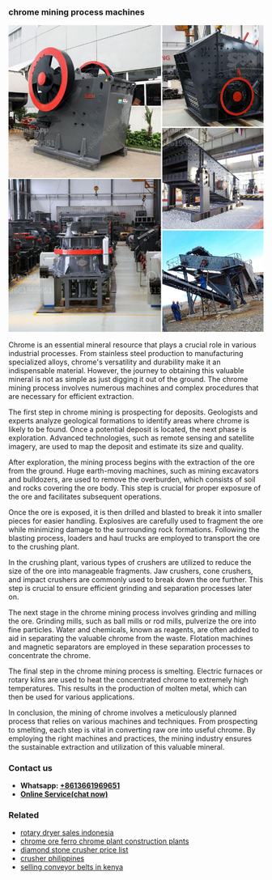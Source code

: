 <h3>chrome mining process machines</h3><img src='1702260080.jpg' alt=''><p>Chrome is an essential mineral resource that plays a crucial role in various industrial processes. From stainless steel production to manufacturing specialized alloys, chrome's versatility and durability make it an indispensable material. However, the journey to obtaining this valuable mineral is not as simple as just digging it out of the ground. The chrome mining process involves numerous machines and complex procedures that are necessary for efficient extraction.</p><p>The first step in chrome mining is prospecting for deposits. Geologists and experts analyze geological formations to identify areas where chrome is likely to be found. Once a potential deposit is located, the next phase is exploration. Advanced technologies, such as remote sensing and satellite imagery, are used to map the deposit and estimate its size and quality.</p><p>After exploration, the mining process begins with the extraction of the ore from the ground. Huge earth-moving machines, such as mining excavators and bulldozers, are used to remove the overburden, which consists of soil and rocks covering the ore body. This step is crucial for proper exposure of the ore and facilitates subsequent operations.</p><p>Once the ore is exposed, it is then drilled and blasted to break it into smaller pieces for easier handling. Explosives are carefully used to fragment the ore while minimizing damage to the surrounding rock formations. Following the blasting process, loaders and haul trucks are employed to transport the ore to the crushing plant.</p><p>In the crushing plant, various types of crushers are utilized to reduce the size of the ore into manageable fragments. Jaw crushers, cone crushers, and impact crushers are commonly used to break down the ore further. This step is crucial to ensure efficient grinding and separation processes later on.</p><p>The next stage in the chrome mining process involves grinding and milling the ore. Grinding mills, such as ball mills or rod mills, pulverize the ore into fine particles. Water and chemicals, known as reagents, are often added to aid in separating the valuable chrome from the waste. Flotation machines and magnetic separators are employed in these separation processes to concentrate the chrome.</p><p>The final step in the chrome mining process is smelting. Electric furnaces or rotary kilns are used to heat the concentrated chrome to extremely high temperatures. This results in the production of molten metal, which can then be used for various applications.</p><p>In conclusion, the mining of chrome involves a meticulously planned process that relies on various machines and techniques. From prospecting to smelting, each step is vital in converting raw ore into useful chrome. By employing the right machines and practices, the mining industry ensures the sustainable extraction and utilization of this valuable mineral.</p><h3>Contact us</h3><ul><li><strong>Whatsapp:&nbsp;<a href="https://wa.me/8613661969651">+8613661969651</a></strong></li><li><a href="https://swt.shibang-china.com/?git&amp;zhl&amp;chrome mining process machines"><strong>Online Service(chat now)</strong></a></li></ul><h3>Related</h3><ul><li><a href='rotary dryer sales indonesia.md'>rotary dryer sales indonesia</a></li><li><a href='chrome ore ferro chrome plant construction plants.md'>chrome ore ferro chrome plant construction plants</a></li><li><a href='diamond stone crusher price list.md'>diamond stone crusher price list</a></li><li><a href='crusher philippines.md'>crusher philippines</a></li><li><a href='selling conveyor belts in kenya.md'>selling conveyor belts in kenya</a></li></ul>